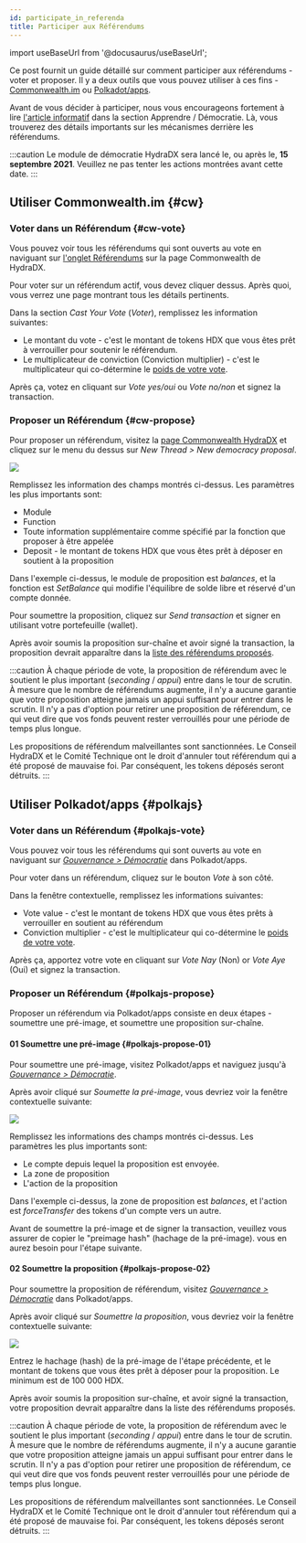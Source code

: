 ```yaml
---
id: participate_in_referenda
title: Participer aux Référendums
---
```


import useBaseUrl from '@docusaurus/useBaseUrl';

Ce post fournit un guide détaillé sur comment participer aux référendums - voter et proposer. Il y a deux outils que vous pouvez utiliser à ces fins - [Commonwealth.im](#cw) ou [Polkadot/apps](#polkajs).

Avant de vous décider à participer, nous vous encourageons fortement à lire [l'article informatif](/democracy_referenda) dans la section Apprendre / Démocratie. Là, vous trouverez des détails importants sur les mécanismes derrière les référendums.

:::caution
Le module de démocratie HydraDX sera lancé le, ou après le, **15 septembre 2021**. Veuillez ne pas tenter les actions montrées avant cette date.
:::

## Utiliser Commonwealth.im {#cw}
### Voter dans un Référendum {#cw-vote}
Vous pouvez voir tous les référendums qui sont ouverts au vote en naviguant sur [l'onglet Référendums](https://commonwealth.im/hydradx/referenda) sur la page Commonwealth de HydraDX.

Pour voter sur un référendum actif, vous devez cliquer dessus. Après quoi, vous verrez une page montrant tous les détails pertinents. 

Dans la section *Cast Your Vote* (*Voter*), remplissez les information suivantes:

* Le montant du vote - c'est le montant de tokens HDX que vous êtes prêt à verrouiller pour soutenir le référendum.
* Le multiplicateur de conviction (Conviction multiplier) - c'est le multiplicateur qui co-détermine le [poids de votre vote](/democracy_referenda#referenda-votes-weighing).

Après ça, votez en cliquant sur *Vote yes/oui* ou *Vote no/non* et signez la transaction.

### Proposer un Référendum {#cw-propose}
Pour proposer un référendum, visitez la [page Commonwealth HydraDX](https://commonwealth.im/hydradx/) et cliquez sur le menu du dessus sur *New Thread > New democracy proposal*.

<div style={{textAlign: 'center'}}>
  <img src={useBaseUrl('/participate_in_referenda/cw-proposal.jpg')} />
</div>

Remplissez les information des champs montrés ci-dessus. Les paramètres les plus importants sont: 
* Module
* Function
* Toute information supplémentaire comme spécifié par la fonction que proposer à être appelée
* Deposit - le montant de tokens HDX que vous êtes prêt à déposer en soutient à la proposition

Dans l'exemple ci-dessus, le module de proposition est *balances*, et la fonction est *SetBalance* qui modifie l'équilibre de solde libre et réservé d'un compte donnée.

Pour soumettre la proposition, cliquez sur *Send transaction* et signer en utilisant votre portefeuille (wallet).

Après avoir soumis la proposition sur-chaîne et avoir signé la transaction, la proposition devrait apparaître dans la [liste des référendums proposés](https://commonwealth.im/hydradx/referenda).

:::caution
À chaque période de vote, la proposition de référendum avec le soutient le plus important (*seconding* / *appui*) entre dans le tour de scrutin. À mesure que le nombre de référendums augmente, il n'y a aucune garantie que votre proposition atteigne jamais un appui suffisant pour entrer dans le scrutin. Il n'y a pas d'option pour retirer une proposition de référendum, ce qui veut dire que vos fonds peuvent rester verrouillés pour une période de temps plus longue.

Les propositions de référendum malveillantes sont sanctionnées. Le Conseil HydraDX et le Comité Technique ont le droit d'annuler tout référendum qui a été proposé de mauvaise foi. Par conséquent, les tokens déposés seront détruits.
:::

## Utiliser Polkadot/apps {#polkajs}

### Voter dans un Référendum {#polkajs-vote}
Vous pouvez voir tous les référendums qui sont ouverts au vote en naviguant sur [*Gouvernance > Démocratie*](https://polkadot.js.org/apps/?rpc=wss%253A%252F%252Frpc.hydradx.cloud#/democracy) dans Polkadot/apps.

Pour voter dans un référendum, cliquez sur le bouton *Vote* à son côté.

Dans la fenêtre contextuelle, remplissez les informations suivantes:

* Vote value - c'est le montant de tokens HDX que vous êtes prêts à verrouiller en soutient au référendum
* Conviction multiplier - c'est le multiplicateur qui co-détermine le [poids de votre vote](/democracy_referenda#referenda-votes-weighing).

Après ça, apportez votre vote en cliquant sur *Vote Nay* (Non) or *Vote Aye* (Oui) et signez la transaction.

### Proposer un Référendum {#polkajs-propose}
Proposer un référendum via Polkadot/apps consiste en deux étapes - soumettre une pré-image, et soumettre une proposition sur-chaîne.

#### 01 Soumettre une pré-image {#polkajs-propose-01}
Pour soumettre une pré-image, visitez Polkadot/apps et naviguez jusqu'à [*Gouvernance > Démocratie*](https://polkadot.js.org/apps/?rpc=wss%253A%252F%252Frpc.hydradx.cloud#/democracy).

Après avoir cliqué sur *Soumette la pré-image*, vous devriez voir la fenêtre contextuelle suivante:

<div style={{textAlign: 'center'}}>
  <img src={useBaseUrl('/participate_in_referenda/polkajs-preimage.jpg')} />
</div>

Remplissez  les informations des champs montrés ci-dessus. Les paramètres les plus importants sont:
* Le compte depuis lequel la proposition est envoyée.
* La zone de proposition
* L'action de la proposition

Dans l'exemple ci-dessus, la zone de proposition est *balances*, et l'action est *forceTransfer* des tokens d'un compte vers un autre.

Avant de soumettre la pré-image et de signer la transaction, veuillez vous assurer de copier le "preimage hash" (hachage de la pré-image). vous en aurez besoin pour l'étape suivante.
#### 02 Soumettre la proposition {#polkajs-propose-02}
Pour soumettre la proposition de référendum, visitez [*Gouvernance > Démocratie*](https://polkadot.js.org/apps/?rpc=wss%253A%252F%252Frpc.hydradx.cloud#/democracy) dans Polkadot/apps. 

Après avoir cliqué sur *Soumettre la proposition*, vous devriez voir la fenêtre contextuelle suivante:

<div style={{textAlign: 'center'}}>
  <img src={useBaseUrl('/participate_in_referenda/polkajs-proposal.jpg')} />
</div>

Entrez le hachage (hash) de la pré-image de l'étape précédente, et le montant de tokens que vous êtes prêt à déposer pour la proposition. Le minimum est de 100 000 HDX. 

Après avoir soumis la proposition sur-chaîne, et avoir signé la transaction, votre proposition devrait apparaître dans la liste des référendums proposés.

:::caution
À chaque période de vote, la proposition de référendum avec le soutient le plus important (*seconding* / *appui*) entre dans le tour de scrutin. À mesure que le nombre de référendums augmente, il n'y a aucune garantie que votre proposition atteigne jamais un appui suffisant pour entrer dans le scrutin. Il n'y a pas d'option pour retirer une proposition de référendum, ce qui veut dire que vos fonds peuvent rester verrouillés pour une période de temps plus longue.

Les propositions de référendum malveillantes sont sanctionnées. Le Conseil HydraDX et le Comité Technique ont le droit d'annuler tout référendum qui a été proposé de mauvaise foi. Par conséquent, les tokens déposés seront détruits.
:::
